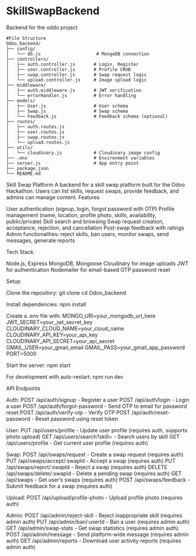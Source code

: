# SkillSwapBackend
Backend for the oddo project

```
#File Structure
Odoo_backend/
├── config/
│   └── db.js                     # MongoDB connection
├── controllers/
│   ├── auth.controller.js       # Login, Register
│   ├── user.controller.js       # Profile CRUD
│   ├── swap.controller.js       # Swap request logic
│   └── upload.controller.js     # Image upload logic
├── middleware/
│   ├── auth.middleware.js       # JWT verification
│   └── errorHandler.js          # Error handling
├── models/
│   ├── User.js                  # User schema
│   ├── Swap.js                  # Swap schema
│   └── Feedback.js              # Feedback schema (optional)
├── routes/
│   ├── auth.routes.js
│   ├── user.routes.js
│   ├── swap.routes.js
│   └── upload.routes.js
├── utils/
│   └── cloudinary.js            # Cloudinary image config
├── .env                         # Environment variables
├── server.js                    # App entry point
├── package.json
└── README.md

```

Skill Swap Platform
A backend for a skill swap platform built for the Odoo Hackathon. Users can list skills, request swaps, provide feedback, and admins can manage content.
Features

User authentication (signup, login, forgot password with OTP)
Profile management (name, location, profile photo, skills, availability, public/private)
Skill search and browsing
Swap request creation, acceptance, rejection, and cancellation
Post-swap feedback with ratings
Admin functionalities: reject skills, ban users, monitor swaps, send messages, generate reports

Tech Stack

Node.js, Express
MongoDB, Mongoose
Cloudinary for image uploads
JWT for authentication
Nodemailer for email-based OTP password reset

Setup

Clone the repository:
git clone <repo-url>
cd Odoo_backend


Install dependencies:
npm install


Create a .env file with:
MONGO_URI=your_mongodb_url_here
JWT_SECRET=your_jwt_secret_key
CLOUDINARY_CLOUD_NAME=your_cloud_name
CLOUDINARY_API_KEY=your_api_key
CLOUDINARY_API_SECRET=your_api_secret
GMAIL_USER=your_gmail_email
GMAIL_PASS=your_gmail_app_password
PORT=5000


Start the server:
npm start


For development with auto-restart:
npm run dev



API Endpoints

Auth:
POST /api/auth/signup - Register a user
POST /api/auth/login - Login a user
POST /api/auth/forgot-password - Send OTP to email for password reset
POST /api/auth/verify-otp - Verify OTP
POST /api/auth/reset-password - Reset password using reset token


User:
PUT /api/users/profile - Update user profile (requires auth, supports photo upload)
GET /api/users/search?skill=<skill> - Search users by skill
GET /api/users/profile - Get current user profile (requires auth)


Swap:
POST /api/swaps/request - Create a swap request (requires auth)
PUT /api/swaps/accept/:swapId - Accept a swap (requires auth)
PUT /api/swaps/reject/:swapId - Reject a swap (requires auth)
DELETE /api/swaps/delete/:swapId - Delete a pending swap (requires auth)
GET /api/swaps - Get user’s swaps (requires auth)
POST /api/swaps/feedback - Submit feedback for a swap (requires auth)


Upload:
POST /api/upload/profile-photo - Upload profile photo (requires auth)


Admin:
POST /api/admin/reject-skill - Reject inappropriate skill (requires admin auth)
PUT /api/admin/ban/:userId - Ban a user (requires admin auth)
GET /api/admin/swap-stats - Get swap statistics (requires admin auth)
POST /api/admin/message - Send platform-wide message (requires admin auth)
GET /api/admin/reports - Download user activity reports (requires admin auth)



